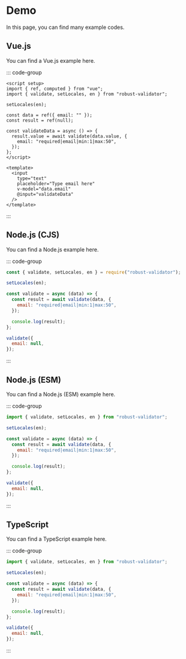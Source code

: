 # Demo

In this page, you can find many example codes.

## Vue.js

You can find a Vue.js example here.

::: code-group

```vue [App.vue]
<script setup>
import { ref, computed } from "vue";
import { validate, setLocales, en } from "robust-validator";

setLocales(en);

const data = ref({ email: "" });
const result = ref(null);

const validateData = async () => {
  result.value = await validate(data.value, {
    email: "required|email|min:1|max:50",
  });
};
</script>

<template>
  <input
    type="text"
    placeholder="Type email here"
    v-model="data.email"
    @input="validateData"
  />
</template>
```

:::

## Node.js (CJS)

You can find a Node.js example here.

::: code-group

```js [index.js]
const { validate, setLocales, en } = require("robust-validator");

setLocales(en);

const validate = async (data) => {
  const result = await validate(data, {
    email: "required|email|min:1|max:50",
  });

  console.log(result);
};

validate({
  email: null,
});
```

:::

## Node.js (ESM)

You can find a Node.js (ESM) example here.

::: code-group

```js [index.ts]
import { validate, setLocales, en } from "robust-validator";

setLocales(en);

const validate = async (data) => {
  const result = await validate(data, {
    email: "required|email|min:1|max:50",
  });

  console.log(result);
};

validate({
  email: null,
});
```

:::

## TypeScript

You can find a TypeScript example here.

::: code-group

```js [index.js]
import { validate, setLocales, en } from "robust-validator";

setLocales(en);

const validate = async (data) => {
  const result = await validate(data, {
    email: "required|email|min:1|max:50",
  });

  console.log(result);
};

validate({
  email: null,
});
```

:::
